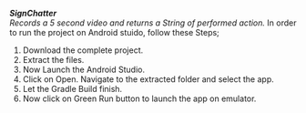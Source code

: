 ***SignChatter***  
*Records a 5 second video and returns a String of performed action.*
In order to run the project on Android stuido, follow these Steps;  
1. Download the complete project.
2. Extract the files.   
3. Now Launch the Android Studio.  
4. Click on Open. Navigate to the extracted folder and select the app.  
5. Let the Gradle Build finish.  
6. Now click on Green Run button to launch the app on emulator.
